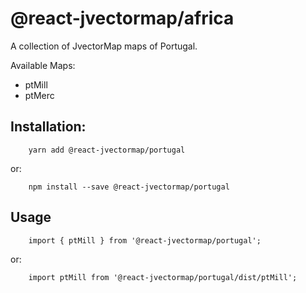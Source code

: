 # @react-jvectormap/africa

A collection of JvectorMap maps of Portugal.

Available Maps:

- ptMill
- ptMerc

## Installation:

```
    yarn add @react-jvectormap/portugal
```

or:

```
    npm install --save @react-jvectormap/portugal
```

## Usage

```
    import { ptMill } from '@react-jvectormap/portugal';
```

or:

```
    import ptMill from '@react-jvectormap/portugal/dist/ptMill';
```
